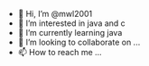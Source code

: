 - 👋 Hi, I’m @mwl2001
- 👀 I’m interested in java and c
- 🌱 I’m currently learning java
- 💞️ I’m looking to collaborate on ...
- 📫 How to reach me ...

<!---
mwl2001/mwl2001 is a ✨ special ✨ repository because its `README.md` (this file) appears on your GitHub profile.
You can click the Preview link to take a look at your changes.
--->
